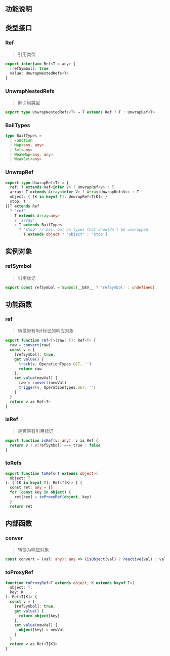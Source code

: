 ## 功能说明
> 

## 类型接口
### Ref
> 引用类型
```ts
export interface Ref<T = any> {
  [refSymbol]: true
  value: UnwrapNestedRefs<T>
}
```
### UnwrapNestedRefs
> 解引用类型
```ts
export type UnwrapNestedRefs<T> = T extends Ref ? T : UnwrapRef<T>
```
### BailTypes
```ts
type BailTypes =
  | Function
  | Map<any, any>
  | Set<any>
  | WeakMap<any, any>
  | WeakSet<any>
```
### UnwrapRef
```ts
export type UnwrapRef<T> = {
  ref: T extends Ref<infer V> ? UnwrapRef<V> : T
  array: T extends Array<infer V> ? Array<UnwrapRef<V>> : T
  object: { [K in keyof T]: UnwrapRef<T[K]> }
  stop: T
}[T extends Ref
  ? 'ref'
  : T extends Array<any>
    ? 'array'
    : T extends BailTypes
      ? 'stop' // bail out on types that shouldn't be unwrapped
      : T extends object ? 'object' : 'stop']

```
## 实例对象
### refSymbol
> 引用标记
```ts
export const refSymbol = Symbol(__DEV__ ? 'refSymbol' : undefined)

```
## 功能函数
### ref
> 转换带有Ref标记的响应对象
```ts
export function ref<T>(raw: T): Ref<T> {
  raw = convert(raw)
  const v = {
    [refSymbol]: true,
    get value() {
      track(v, OperationTypes.GET, '')
      return raw
    },
    set value(newVal) {
      raw = convert(newVal)
      trigger(v, OperationTypes.SET, '')
    }
  }
  return v as Ref<T>
}
```
### isRef
> 是否带有引用标记
```ts
export function isRef(v: any): v is Ref {
  return v ? v[refSymbol] === true : false
}
```
### toRefs
>
```ts
export function toRefs<T extends object>(
  object: T
): { [K in keyof T]: Ref<T[K]> } {
  const ret: any = {}
  for (const key in object) {
    ret[key] = toProxyRef(object, key)
  }
  return ret
```
## 内部函数
### conver
> 转换为响应对象
```ts
const convert = (val: any): any => (isObject(val) ? reactive(val) : val)
```
### toProxyRef
```ts
function toProxyRef<T extends object, K extends keyof T>(
  object: T,
  key: K
): Ref<T[K]> {
  const v = {
    [refSymbol]: true,
    get value() {
      return object[key]
    },
    set value(newVal) {
      object[key] = newVal
    }
  }
  return v as Ref<T[K]>
}
```